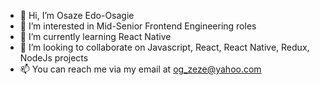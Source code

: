 - 👋 Hi, I’m Osaze Edo-Osagie
- 👀 I’m interested in Mid-Senior Frontend Engineering roles
- 🌱 I’m currently learning React Native
- 💞️ I’m looking to collaborate on Javascript, React, React Native, Redux, NodeJs projects
- 📫 You can reach me via my email at og_zeze@yahoo.com

<!---
zeze111/zeze111 is a ✨ special ✨ repository because its `README.md` (this file) appears on your GitHub profile.
You can click the Preview link to take a look at your changes.
--->
